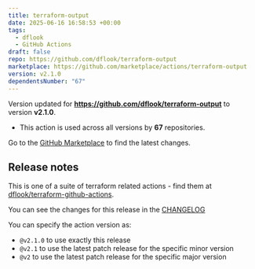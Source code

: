 ```yaml
---
title: terraform-output
date: 2025-06-16 16:58:53 +00:00
tags:
  - dflook
  - GitHub Actions
draft: false
repo: https://github.com/dflook/terraform-output
marketplace: https://github.com/marketplace/actions/terraform-output
version: v2.1.0
dependentsNumber: "67"
---
```



Version updated for **https://github.com/dflook/terraform-output** to version **v2.1.0**.
- This action is used across all versions by **67** repositories.

Go to the [GitHub Marketplace](https://github.com/marketplace/actions/terraform-output) to find the latest changes.

## Release notes

This is one of a suite of terraform related actions - find them at [dflook/terraform-github-actions](https://github.com/dflook/terraform-github-actions).

You can see the changes for this release in the [CHANGELOG](https://github.com/dflook/terraform-github-actions/blob/main/CHANGELOG.md)

You can specify the action version as:

- `@v2.1.0` to use exactly this release
- `@v2.1` to use the latest patch release for the specific minor version
- `@v2` to use the latest patch release for the specific major version

